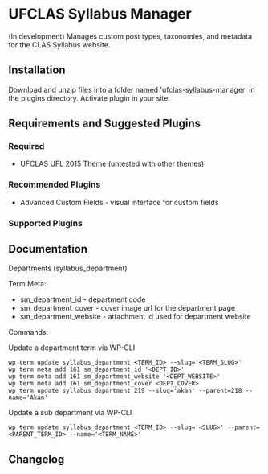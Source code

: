UFCLAS Syllabus Manager
=======================

(In development) Manages custom post types, taxonomies, and metadata for the CLAS Syllabus website.

Installation
-------------

Download and unzip files into a folder named 'ufclas-syllabus-manager' in the plugins directory. Activate plugin in your site.


Requirements and Suggested Plugins
-----------------------------------

### Required

- UFCLAS UFL 2015 Theme (untested with other themes)

### Recommended Plugins

- Advanced Custom Fields - visual interface for custom fields

### Supported Plugins


Documentation
--------------

Departments (syllabus_department)

Term Meta:

- sm_department_id - department code
- sm_department_cover - cover image url for the department page
- sm_department_website - attachment id used for department website

Commands:

Update a department term via WP-CLI

```
wp term update syllabus_department <TERM_ID> --slug='<TERM_SLUG>'
wp term meta add 161 sm_department_id '<DEPT_ID>'
wp term meta add 161 sm_department_website '<DEPT_WEBSITE>'
wp term meta add 161 sm_department_cover <DEPT_COVER>
wp term update syllabus_department 219 --slug='akan' --parent=218 --name='Akan'
```

Update a sub department via WP-CLI

```
wp term update syllabus_department <TERM_ID> --slug='<SLUG>' --parent=<PARENT_TERM_ID> --name='<TERM_NAME>'
```

Changelog
---------



